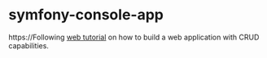 # symfony-console-app

https://Following [web tutorial](codeburst.io/build-a-php-console-application-using-symfony-692a876f416) on how to build a web application with CRUD capabilities.
